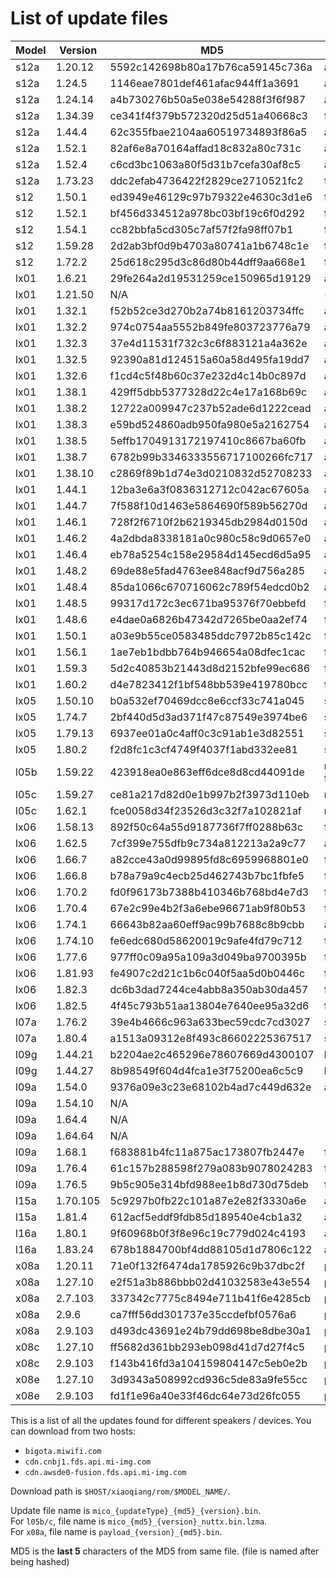# List of update files

|Model | Version  | MD5                              | Update type |
|------|----------|----------------------------------|-------------|
| s12a | 1.20.12  | 5592c142698b80a17b76ca59145c736a | all |
| s12a | 1.24.5   | 1146eae7801def461afac944ff1a3691 | all |
| s12a | 1.24.14  | a4b730276b50a5e038e54288f3f6f987 | all |
| s12a | 1.34.39  | ce341f4f379b572320d25d51a40668c3 | firmware |
| s12a | 1.44.4   | 62c355fbae2104aa60519734893f86a5 | all |
| s12a | 1.52.1   | 82af6e8a70164affad18c832a80c731c | all |
| s12a | 1.52.4   | c6cd3bc1063a80f5d31b7cefa30af8c5 | all |
| s12a | 1.73.23  | ddc2efab4736422f2829ce2710521fc2 | firmware |
| s12  | 1.50.1   | ed3949e46129c97b79322e4630c3d1e6 | firmware |
| s12  | 1.52.1   | bf456d334512a978bc03bf19c6f0d292 | firmware |
| s12  | 1.54.1   | cc82bbfa5cd305c7af57f2fa98ff07b1 | firmware |
| s12  | 1.59.28  | 2d2ab3bf0d9b4703a80741a1b6748c1e | firmware |
| s12  | 1.72.2   | 25d618c295d3c86d80b44dff9aa668e1 | firmware |
| lx01 | 1.6.21   | 29fe264a2d19531259ce150965d19129 | all |
| lx01 | 1.21.50  | N/A | (CHANNEL=current) |
| lx01 | 1.32.1   | f52b52ce3d270b2a74b8161203734ffc | all |
| lx01 | 1.32.2   | 974c0754aa5552b849fe803723776a79 | all |
| lx01 | 1.32.3   | 37e4d11531f732c3c6f883121a4a362e | all |
| lx01 | 1.32.5   | 92390a81d124515a60a58d495fa19dd7 | all |
| lx01 | 1.32.6   | f1cd4c5f48b60c37e232d4c14b0c897d | all |
| lx01 | 1.38.1   | 429ff5dbb5377328d22c4e17a168b69c | all |
| lx01 | 1.38.2   | 12722a009947c237b52ade6d1222cead | all |
| lx01 | 1.38.3   | e59bd524860adb950fa980e5a2162754 | all |
| lx01 | 1.38.5   | 5effb1704913172197410c8667ba60fb | all |
| lx01 | 1.38.7   | 6782b99b3346333556717100266fc717 | all |
| lx01 | 1.38.10  | c2869f89b1d74e3d0210832d52708233 | all |
| lx01 | 1.44.1   | 12ba3e6a3f0836312712c042ac67605a | all |
| lx01 | 1.44.7   | 7f588f10d1463e5864690f589b56270d | all |
| lx01 | 1.46.1   | 728f2f6710f2b6219345db2984d0150d | all |
| lx01 | 1.46.2   | 4a2dbda8338181a0c980c58c9d0657e0 | all |
| lx01 | 1.46.4   | eb78a5254c158e29584d145ecd6d5a95 | all |
| lx01 | 1.48.2   | 69de88e5fad4763ee848acf9d756a285 | all |
| lx01 | 1.48.4   | 85da1066c670716062c789f54edcd0b2 | all |
| lx01 | 1.48.5   | 99317d172c3ec671ba95376f70ebbefd | firmware |
| lx01 | 1.48.6   | e4dae0a6826b47342d7265be0aa2ef74 | firmware |
| lx01 | 1.50.1   | a03e9b55ce0583485ddc7972b85c142c | firmware |
| lx01 | 1.56.1   | 1ae7eb1bdbb764b946654a08dfec1cac | firmware |
| lx01 | 1.59.3   | 5d2c40853b21443d8d2152bfe99ec686 | firmware |
| lx01 | 1.60.2   | d4e7823412f1bf548bb539e419780bcc | firmware |
| lx05 | 1.50.10  | b0a532ef70469dcc8e6ccf33c741a045 | skr_firmware |
| lx05 | 1.74.7   | 2bf440d5d3ad371f47c87549e3974be6 | skr_firmware |
| lx05 | 1.79.13  | 6937ee01a0c4aff0c3c91ab1e3d82551 | skr_all |
| lx05 | 1.80.2   | f2d8fc1c3cf4749f4037f1abd332ee81 | skr_firmware |
| l05b | 1.59.22  | 423918ea0e863eff6dce8d8cd44091de | nuttx (from l05c family) |
| l05c | 1.59.27  | ce81a217d82d0e1b997b2f3973d110eb | nuttx |
| l05c | 1.62.1   | fce0058d34f23526d3c32f7a102821af | nuttx |
| lx06 | 1.58.13  | 892f50c64a55d9187736f7ff0288b63c | firmware |
| lx06 | 1.62.5   | 7cf399e755dfb9c734a812213a2a9c77 | all |
| lx06 | 1.66.7   | a82cce43a0d99895fd8c6959968801e0 | firmware |
| lx06 | 1.66.8   | b78a79a9c4ecb25d462743b7bc1fbfe5 | firmware |
| lx06 | 1.70.2   | fd0f96173b7388b410346b768bd4e7d3 | firmware |
| lx06 | 1.70.4   | 67e2c99e4b2f3a6ebe96671ab9f80b53 | firmware |
| lx06 | 1.74.1   | 66643b82aa60eff9ac99b7688c8b9cbb | all |
| lx06 | 1.74.10  | fe6edc680d58620019c9afe4fd79c712 | firmware |
| lx06 | 1.77.6   | 977ff0c09a95a109a3d049ba9700395b | firmware |
| lx06 | 1.81.93  | fe4907c2d21c1b6c040f5aa5d0b0446c | firmware |
| lx06 | 1.82.3   | dc6b3dad7244ce4abb8a350ab30da457 | firmware |
| lx06 | 1.82.5   | 4f45c793b51aa13804e7640ee95a32d6 | firmware |
| l07a | 1.76.2   | 39e4b4666c963a633bec59cdc7cd3027 | skr_firmware |
| l07a | 1.80.4   | a1513a09312e8f493c86602225367517 | skr_firmware |
| l09g | 1.44.21  | b2204ae2c465296e78607669d4300107 | l09g |
| l09g | 1.44.27  | 8b98549f604d4fca1e3f75200ea6c5c9 | l09g |
| l09a | 1.54.0   | 9376a09e3c23e68102b4ad7c449d632e | all |
| l09a | 1.54.10  | N/A | |
| l09a | 1.64.4   | N/A | |
| l09a | 1.64.64  | N/A | |
| l09a | 1.68.1   | f683881b4fc11a875ac173807fb2447e | firmware |
| l09a | 1.76.4   | 61c157b288598f279a083b9078024283 | firmware |
| l09a | 1.76.5   | 9b5c905e314bfd988ee1b8d730d75deb | firmware |
| l15a | 1.70.105 | 5c9297b0fb22c101a87e2e82f3330a6e | all |
| l15a | 1.81.4   | 612acf5eddf9fdb85d189540e4cb1a32 | all |
| l16a | 1.80.1   | 9f60968b0f3f8e96c19c779d024c4193 | all |
| l16a | 1.83.24  | 678b1884700bf4dd88105d1d7806c122 | all |
| x08a | 1.20.11  | 71e0f132f6474da1785926c9b37dbc2f | payload |
| x08a | 1.27.10  | e2f51a3b886bbb02d41032583e43e554 | payload |
| x08a | 2.7.103  | 337342c7775c8494e711b41f6e4285cb | payload |
| x08a | 2.9.6    | ca7fff56dd301737e35ccdefbf0576a6 | payload |
| x08a | 2.9.103  | d493dc43691e24b79dd698be8dbe30a1 | payload |
| x08c | 1.27.10  | ff5682d361bb293eb098d41d7d27f4c5 | payload |
| x08c | 2.9.103  | f143b416fd3a104159804147c5eb0e2b | payload |
| x08e | 1.27.10  | 3d9343a508992cd936c5de83a9fe55cc | payload |
| x08e | 2.9.103  | fd1f1e96a40e33f46dc64e73d26fc055 | payload |

This is a list of all the updates found for different speakers / devices.
You can download from two hosts:
- `bigota.miwifi.com`
- `cdn.cnbj1.fds.api.mi-img.com`
- `cdn.awsde0-fusion.fds.api.mi-img.com`

Download path is `$HOST/xiaoqiang/rom/$MODEL_NAME/`.

Update file name is `mico_{updateType}_{md5}_{version}.bin`.  
For `l05b/c`, file name is `mico_{md5}_{version}_nuttx.bin.lzma`.  
For `x08a`, file name is `payload_{version}_{md5}.bin`.  

MD5 is the **last 5** characters of the MD5 from same file.
(file is named after being hashed)
